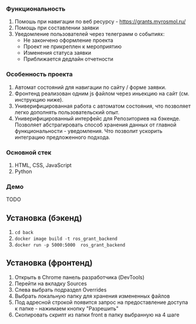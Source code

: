 ### Функциональность
1. Помошь при навигации по веб ресурсу - https://grants.myrosmol.ru/
2. Помощь при составлении заявки
3. Уведомление пользователей через телеграмм о событиях:
    * Не закончено оформление проекта
    * Проект не прикреплен к мероприятию
    * Изменения статуса заявки
    * Приближается дедлайн отчетности

### Особенность проекта
1. Автомат состояний для навигации по сайту / форме заявки.
2. Фронтенд реализован одним js файлом через иньекцию на сайт (см. инструкцию ниже).
3. Универифицированная работа с автоматом состояния, что позволяет легко дополнять пользовательский опыт.
4. Универифицированный интерфейс для Репозиториев на бэкенде. Позволяет абстрагировать способ хранения данных от главной функциональности - уведомления. Что позволит ускорить интеграцию предложенного подхода.

### Основной стек
1. HTML, CSS, JavaScript
2. Python

### Демо
TODO

## Установка (бэкенд)
1. `cd back`
2. `docker image build -t ros_grant_backend`
2. `docker run -p 5000:5000  ros_grant_backend`

## Установка (фронтенд)
1. Открыть в Chrome панель разработчика (DevTools)
2. Перейти на вкладку Sources
3. Слева выбрать подраздел Overrides
4. Выбрать локальную папку для хранения измененных файлов
5. Под адресной строкой появится запрос на предоставление доступа к папке - нажимаем кнопку "Разрешить"
6. Скопировать скрипт из папки front в папку выбранную на 4 шаге
